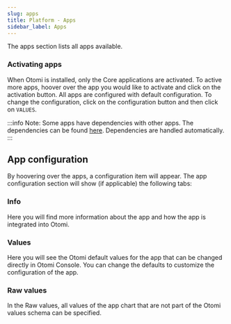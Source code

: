 ```yaml
---
slug: apps
title: Platform - Apps
sidebar_label: Apps
---
```


<!-- ![Console apps](../../img/platform-apps.png) -->

The apps section lists all apps available.

### Activating apps

When Otomi is installed, only the Core applications are activated. To active more apps, hoover over the app you would like to activate and click on the activation button. All apps are configured with default configuration. To change the configuration, click on the configuration button and then click on `VALUES`.

:::info
Note: Some apps have dependencies with other apps. The dependencies can be found [here](https://github.com/redkubes/otomi-core/blob/main/core.yaml). Dependencies are handled automatically.
:::

## App configuration

By hoovering over the apps, a configuration item will appear. The app configuration section will show (if applicable) the following tabs:

### Info

Here you will find more information about the app and how the app is integrated into Otomi.

### Values

Here you will see the Otomi default values for the app that can be changed directly in Otomi Console. You can change the defaults to customize the configuration of the app.

### Raw values

In the Raw values, all values of the app chart that are not part of the Otomi values schema can be specified.
